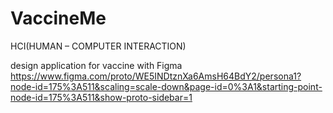 # VaccineMe
HCI(HUMAN – COMPUTER INTERACTION) 

design application for vaccine with Figma
https://www.figma.com/proto/WE5INDtznXa6AmsH64BdY2/persona1?node-id=175%3A511&scaling=scale-down&page-id=0%3A1&starting-point-node-id=175%3A511&show-proto-sidebar=1
